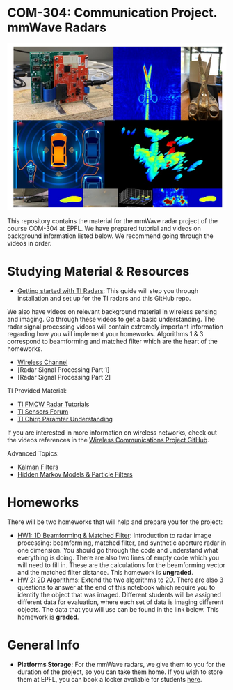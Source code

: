 # COM-304: Communication Project. mmWave Radars

![Pull Figure](Wiki_Images/radar.jpg)

This repository contains the material for the mmWave radar project of the course COM-304 at EPFL. We have prepared tutorial and videos on background information listed below. We recommend going through the videos in order.

# Studying Material & Resources
- [Getting started with TI Radars](https://github.com/hailanzs/comm-proj-radar/wiki): This guide will step you through installation and set up for the TI radars and this GitHub repo.

We also have videos on relevant background material in wireless sensing and imaging. Go through these videos to get a basic understanding. The radar signal processing videos will contain extremely important information regarding how you will implement your homeworks. Algorithms 1 & 3 correspond to beamforming and matched filter which are the heart of the homeworks. 

- [Wireless Channel](https://drive.google.com/file/d/1U9uZPo3BGUd1OmABDrBEvJCC7zzfRUcX/view?usp=sharing)
- [Radar Signal Processing Part 1]
- [Radar Signal Processing Part 2]

TI Provided Material:
- [TI FMCW Radar Tutorials](https://www.ti.com/video/series/mmwave-training-series.html)
- [TI Sensors Forum](https://e2e.ti.com/support/sensors-group/)
- [TI Chirp Paramter Understanding](https://www.ti.com/lit/an/swra553a/swra553a.pdf?ts=1684912880969&ref_url=https3A2F2Fwww.ti.com2Ftool2FMMWAVE-DFP)

If you are interested in more information on wireless networks, check out the videos references in the [Wireless Communications Project GitHub](https://github.com/samhy99/COM-304-BladeRF).

Advanced Topics:
- [Kalman Filters](https://drive.google.com/file/d/1_w2JmI44n0ccYkC14DZS7LDYJYYkVMf1/view?usp=drive_link)
- [Hidden Markov Models & Particle Filters](https://drive.google.com/file/d/1IkyOEt_X85PvOVKjdYTHT18G8vaQOyIa/view?usp=drive_link)


# Homeworks
There will be two homeworks that will help and prepare you for the project:

- [HW1: 1D Beamforming & Matched Filter](exercise_1.ipynb): Introduction to radar image processing: beamforming, matched filter, and synthetic aperture radar in one dimension. You should go through the code and understand what everything is doing. There are also two lines of empty code which you will need to fill in. These are the calculations for the beamforming vector and the matched filter distance. This homework is **ungraded**. 
- [HW 2: 2D Algorithms](homework_2.ipynb): Extend the two algorithms to 2D. There are also 3 questions to answer at the end of this notebook which require you to identify the object that was imaged. Different students will be assigned different data for evaluation, where each set of data is imaging different objects. The data that you will use can be found in the link below. This homework is **graded**. 

# General Info
- **Platforms Storage:** For the mmWave radars, we give them to you for the duration of the project, so you can take them home. If you wish to store them at EPFL, you can book a locker avaliable for students [here](https://mycamipro.epfl.ch/client/lockerassign). 
